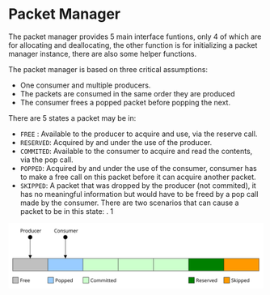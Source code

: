 # Packet Manager

The packet manager provides 5 main interface funtions, only 4 of which are for allocating and deallocating, the other function is for initializing a packet manager instance, there are also some helper functions.

The packet manager is based on three critical assumptions:

- One consumer and multiple producers.
- The packets are consumed in the same order they are produced
- The consumer frees a popped packet before popping the next.

There are 5 states a packet may be in:

* `FREE` : Available to the producer to acquire and use, via the reserve call.
* `RESERVED`: Acquired by and under the use of the producer.
* `COMMITED`: Available to the consumer to acquire and read the contents, via the pop call.
* `POPPED`: Acquired by and under the use of the consumer, consumer has to make a free call on this packet before it can acquire another packet.
* `SKIPPED`: A packet that was dropped by the producer (not commited), it has no meaningful information but would have to be freed by a pop call made by the consumer. There are two scenarios that can cause a packet to be in this state:
. 1

![producer consumer](packet_mgr_producer_consumer.svg)
